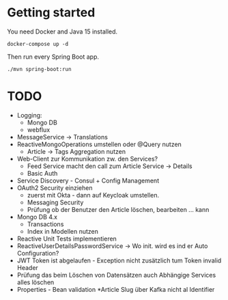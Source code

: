 # Getting started

You need Docker and Java 15 installed.
	
	docker-compose up -d

Then run every Spring Boot app.

    ./mvn spring-boot:run

# TODO
* Logging:
  * Mongo DB
  * webflux
* MessageService -> Translations  
* ReactiveMongoOperations umstellen oder @Query nutzen
  * Article -> Tags Aggregation nutzen
* Web-Client zur Kommunikation zw. den Services?
  * Feed Service macht den call zum Article Service -> Details
  * Basic Auth
* Service Discovery - Consul + Config Management  
* OAuth2 Security einziehen
  * zuerst mit Okta - dann auf Keycloak umstellen.
  * Messaging Security
  * Prüfung ob der Benutzer den Article löschen, bearbeiten ... kann
* Mongo DB 4.x 
  * Transactions
  * Index in Modellen nutzen
* Reactive Unit Tests implementieren
* ReactiveUserDetailsPasswordService -> Wo init. wird es ind er Auto Configuration?
* JWT Token ist abgelaufen - Exception nicht zusätzlich tum Token invalid Header 
* Prüfung das beim Löschen von Datensätzen auch Abhängige Services alles löschen
* Properties - Bean validation
*Article Slug über Kafka nicht al Identifier
